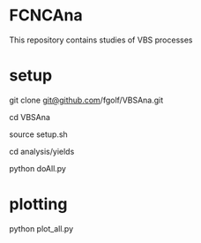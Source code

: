 # FCNCAna

This repository contains studies of VBS processes

# setup 

git clone git@github.com/fgolf/VBSAna.git

cd VBSAna

source setup.sh

cd analysis/yields

python doAll.py

# plotting 

python plot_all.py
